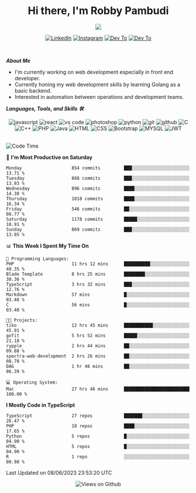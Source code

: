 <div align="center">
   <h1>Hi there, I'm Robby Pambudi </h1>

<img src="https://pronoun.cyou/x/y?subject=He&object=Him&height=20"> 
</div>

<p align='center'>
   <a href="https://www.linkedin.com/in/robbypambudi" target="_blank"><img src="https://img.shields.io/badge/LinkedIn-0077B5?style=for-the-badge&logo=linkedin&logoColor=white" alt="LinkedIn"></a>
   <a href="https://www.instagram.com/robbypambudi" target="_blank"><img src="https://img.shields.io/badge/Instagram-E4405F?style=for-the-badge&logo=instagram&logoColor=white" alt="Instagram"></a>
   <a href="https://dev.to/robbypambudi" target="_blank"><img src="https://img.shields.io/badge/dev.to-0A0A0A?style=for-the-badge&logo=dev.to&logoColor=white" alt="Dev To"></a>
   <a href="https://www.facebook.com/robbyulungpambudi" target="_blank"><img src="https://img.shields.io/badge/Facebook-1877F2?style=for-the-badge&logo=facebook&logoColor=white" alt="Dev To"></a>

</p> <p>
<br>
   
***About Me***
   
- I'm currently working on web development especially in front end developer.
- Currently honing my web development skills by learning Golang as a basic backend.
- Interested in automation between operations and development teams.
 
   
***Languages, Tools, and Skills 🛠***

   <div align="center">
   <img src="https://img.shields.io/badge/JavaScript-F7DF1E?style=for-the-badge&logo=javascript&logoColor=black" alt="javascript" />
      <img src="https://img.shields.io/badge/React-61DAFB?style=for-the-badge&logo=react&logoColor=black" alt="react" />
      <img src="https://img.shields.io/badge/vs%20code-007ACC?style=for-the-badge&logo=visual%20studio%20code&logoColor=white" alt="vs code" />
      <img src="https://img.shields.io/badge/adobe%20photoshop-31A8FF?style=for-the-badge&logo=adobe%20photoshop&logoColor=white" alt="photoshop" />
      <img src="https://img.shields.io/badge/python-3776AB?style=for-the-badge&logo=python&logoColor=white" alt="python" />
      <img src="https://img.shields.io/badge/Git-F05032?style=for-the-badge&logo=git&logoColor=white" alt="git" />
      <img src="https://img.shields.io/badge/GitHub-100000?style=for-the-badge&logo=github&logoColor=white" alt="github" />
      <img src="https://img.shields.io/badge/c-%2300599C.svg?style=for-the-badge&logo=c&logoColor=white" alt="C" />
      <img src="https://img.shields.io/badge/c++-%2300599C.svg?style=for-the-badge&logo=c%2B%2B&logoColor=white" alt="C++" />   
      <img src="https://img.shields.io/badge/PHP-777BB4?style=for-the-badge&logo=php&logoColor=white" alt="PHP" />
      <img src="https://img.shields.io/badge/Java-ED8B00?style=for-the-badge&logo=java&logoColor=white" alt="Java"/>
      <img src="https://img.shields.io/badge/HTML5-E34F26?style=for-the-badge&logo=html5&logoColor=white" alt="HTML" />
      <img src="https://img.shields.io/badge/CSS-239120?&style=for-the-badge&logo=css3&logoColor=white" alt ="CSS" />
      <img src="https://img.shields.io/badge/Bootstrap-563D7C?style=for-the-badge&logo=bootstrap&logoColor=white" alt="Bootstrap" />
      <img src="https://img.shields.io/badge/MySQL-00000F?style=for-the-badge&logo=mysql&logoColor=white" alt="MYSQL" />
      <img src="https://img.shields.io/badge/json%20web%20tokens-323330?style=for-the-badge&logo=json-web-tokens&logoColor=pink" alt="JWT" />
      
   </div><br>
   
<!--START_SECTION:waka-->
![Code Time](http://img.shields.io/badge/Code%20Time-770%20hrs%2052%20mins-blue)

📅 **I'm Most Productive on Saturday** 

```text
Monday                   854 commits         ███░░░░░░░░░░░░░░░░░░░░░░   13.71 % 
Tuesday                  868 commits         ███░░░░░░░░░░░░░░░░░░░░░░   13.93 % 
Wednesday                896 commits         ████░░░░░░░░░░░░░░░░░░░░░   14.38 % 
Thursday                 1018 commits        ████░░░░░░░░░░░░░░░░░░░░░   16.34 % 
Friday                   546 commits         ██░░░░░░░░░░░░░░░░░░░░░░░   08.77 % 
Saturday                 1178 commits        █████░░░░░░░░░░░░░░░░░░░░   18.91 % 
Sunday                   869 commits         ███░░░░░░░░░░░░░░░░░░░░░░   13.95 % 
```


📊 **This Week I Spent My Time On** 

```text
💬 Programming Languages: 
PHP                      11 hrs 12 mins      ██████████░░░░░░░░░░░░░░░   40.35 % 
Blade Template           8 hrs 25 mins       ████████░░░░░░░░░░░░░░░░░   30.36 % 
TypeScript               3 hrs 32 mins       ███░░░░░░░░░░░░░░░░░░░░░░   12.76 % 
Markdown                 57 mins             █░░░░░░░░░░░░░░░░░░░░░░░░   03.48 % 
C                        56 mins             █░░░░░░░░░░░░░░░░░░░░░░░░   03.40 % 

🐱‍💻 Projects: 
tiko                     12 hrs 45 mins      ███████████░░░░░░░░░░░░░░   45.91 % 
gofit                    5 hrs 52 mins       █████░░░░░░░░░░░░░░░░░░░░   21.18 % 
rypple                   2 hrs 44 mins       ██░░░░░░░░░░░░░░░░░░░░░░░   09.88 % 
spectra-web-development  2 hrs 26 mins       ██░░░░░░░░░░░░░░░░░░░░░░░   08.78 % 
DAG                      1 hr 46 mins        ██░░░░░░░░░░░░░░░░░░░░░░░   06.39 % 

💻 Operating System: 
Mac                      27 hrs 46 mins      █████████████████████████   100.00 % 
```

**I Mostly Code in TypeScript** 

```text
TypeScript               27 repos            ███████░░░░░░░░░░░░░░░░░░   26.47 % 
PHP                      18 repos            ████░░░░░░░░░░░░░░░░░░░░░   17.65 % 
Python                   5 repos             █░░░░░░░░░░░░░░░░░░░░░░░░   04.90 % 
HTML                     5 repos             █░░░░░░░░░░░░░░░░░░░░░░░░   04.90 % 
R                        1 repo              ░░░░░░░░░░░░░░░░░░░░░░░░░   00.98 % 
```




 Last Updated on 08/06/2023 23:53:20 UTC
<!--END_SECTION:waka-->

<div align="center">
<img src="https://komarev.com/ghpvc/?username=robbypambudi&color=green" alt="Views on Github" />
</div>

